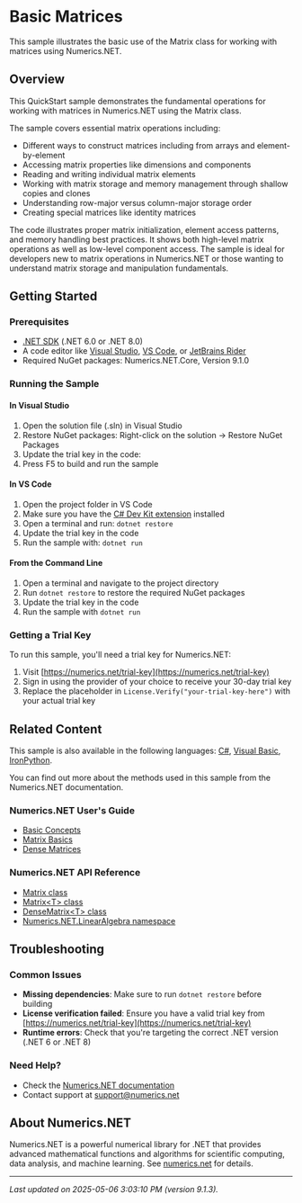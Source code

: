 # Basic Matrices

This sample illustrates the basic use of the Matrix class for working with matrices using Numerics.NET.

## Overview

This QuickStart sample demonstrates the fundamental operations for working with matrices in 
Numerics.NET using the Matrix class.

The sample covers essential matrix operations including:
- Different ways to construct matrices including from arrays and element-by-element
- Accessing matrix properties like dimensions and components
- Reading and writing individual matrix elements
- Working with matrix storage and memory management through shallow copies and clones
- Understanding row-major versus column-major storage order
- Creating special matrices like identity matrices

The code illustrates proper matrix initialization, element access patterns, and memory handling
best practices. It shows both high-level matrix operations as well as low-level component access.
The sample is ideal for developers new to matrix operations in Numerics.NET or those wanting to
understand matrix storage and manipulation fundamentals.


## Getting Started

### Prerequisites

- [.NET SDK](https://dotnet.microsoft.com/download) (.NET 6.0 or .NET 8.0)
- A code editor like [Visual Studio](https://visualstudio.microsoft.com/), [VS Code](https://code.visualstudio.com/), or [JetBrains Rider](https://www.jetbrains.com/rider/)
- Required NuGet packages: Numerics.NET.Core, Version 9.1.0

### Running the Sample

#### In Visual Studio
1. Open the solution file (.sln) in Visual Studio
2. Restore NuGet packages: Right-click on the solution → Restore NuGet Packages
3. Update the trial key in the code:
4. Press F5 to build and run the sample

#### In VS Code

1. Open the project folder in VS Code
2. Make sure you have the [C# Dev Kit extension](https://marketplace.visualstudio.com/items?itemName=ms-dotnettools.csdevkit) installed
3. Open a terminal and run: `dotnet restore`
4. Update the trial key in the code 
5. Run the sample with: `dotnet run`

#### From the Command Line

1. Open a terminal and navigate to the project directory
2. Run `dotnet restore` to restore the required NuGet packages
3. Update the trial key in the code
4. Run the sample with `dotnet run`

### Getting a Trial Key

To run this sample, you'll need a trial key for Numerics.NET:

1. Visit [https://numerics.net/trial-key](https://numerics.net/trial-key)
2. Sign in using the provider of your choice to receive your 30-day trial key
3. Replace the placeholder in `License.Verify("your-trial-key-here")` with your actual trial key

## Related Content

This sample is also available in the following languages: 
[C#](https://github.com/NumericsDotNet/quickstart-csharp/tree/net6.0/linear-algebra/matrices/basic-matrices), [Visual Basic](https://github.com/NumericsDotNet/quickstart-visualbasic/tree/net6.0/linear-algebra/matrices/basic-matrices), [IronPython](https://github.com/NumericsDotNet/quickstart-ironpython/tree/net6.0/linear-algebra/matrices/basic-matrices).

You can find out more about the methods used in this sample from the Numerics.NET documentation.

### Numerics.NET User's Guide

- [Basic Concepts](https://numerics.net/documentation/latest/vector-and-matrix/basic-concepts)
- [Matrix Basics](https://numerics.net/documentation/latest/vector-and-matrix/matrices/matrix-basics)
- [Dense Matrices](https://numerics.net/documentation/latest/vector-and-matrix/matrices/dense-matrices)

### Numerics.NET API Reference

- [Matrix class](https://numerics.net/documentation/latest/reference/numerics.net.matrix)
- [Matrix&lt;T&gt; class](https://numerics.net/documentation/latest/reference/numerics.net.matrix-1)
- [DenseMatrix&lt;T&gt; class](https://numerics.net/documentation/latest/reference/numerics.net.linearalgebra.densematrix-1)
- [Numerics.NET.LinearAlgebra namespace](https://numerics.net/documentation/latest/reference/numerics.net.linearalgebra)


## Troubleshooting

### Common Issues

- **Missing dependencies**: Make sure to run `dotnet restore` before building
- **License verification failed**: Ensure you have a valid trial key from [https://numerics.net/trial-key](https://numerics.net/trial-key)
- **Runtime errors**: Check that you're targeting the correct .NET version (.NET 6 or .NET 8)

### Need Help?

- Check the [Numerics.NET documentation](https://numerics.net/documentation/)
- Contact support at [support@numerics.net](mailto:support@numerics.net?subject=BasicMatrices%20QuickStart%20Sample%20%28F%23%29)

## About Numerics.NET

Numerics.NET is a powerful numerical library for .NET that provides advanced mathematical 
functions and algorithms for scientific computing, data analysis, and machine learning.
See [numerics.net](https://numerics.net) for details.

---

_Last updated on 2025-05-06 3:03:10 PM (version 9.1.3)._
